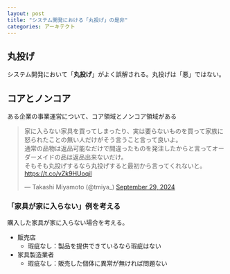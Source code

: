 ```yaml
---
layout: post
title: "システム開発における「丸投げ」の是非"
categories: アーキテクト
---
```


## 丸投げ

システム開発において「**丸投げ**」がよく誤解される。丸投げは「悪」ではない。

## コアとノンコア

ある企業の事業運営について、コア領域とノンコア領域がある

<blockquote class="twitter-tweet"><p lang="ja" dir="ltr">家に入らない家具を買ってしまったり、実は要らないものを買って家族に怒られたことの無い人だけがそう言うこと言って良いよ。<br>通常の品物は返品可能なだけで間違ったものを発注したからと言ってオーダーメイドの品は返品出来ないだけ。<br>そもそも丸投げするなら丸投げすると最初から言ってくれないと。 <a href="https://t.co/vZk9HUoqiI">https://t.co/vZk9HUoqiI</a></p>&mdash; Takashi Miyamoto (@tmiya_) <a href="https://twitter.com/tmiya_/status/1840267208116842710?ref_src=twsrc%5Etfw">September 29, 2024</a></blockquote> <script async src="https://platform.twitter.com/widgets.js" charset="utf-8"></script>

### 「家具が家に入らない」例を考える

購入した家具が家に入らない場合を考える。

* 販売店
  * 瑕疵なし：製品を提供できているなら瑕疵はない
* 家具製造業者
  * 瑕疵なし：販売した個体に異常が無ければ問題ない
